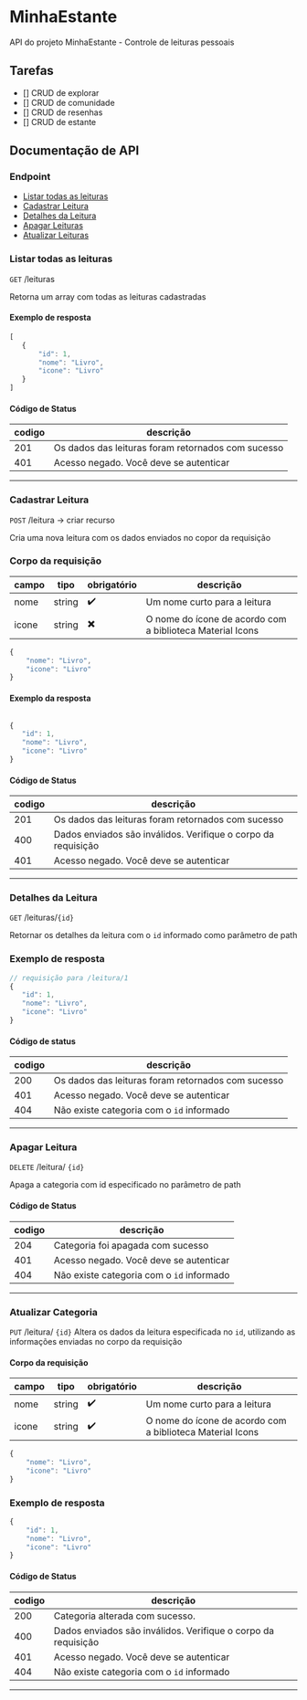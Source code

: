 # MinhaEstante
API do projeto MinhaEstante - Controle de leituras pessoais

## Tarefas

- [] CRUD de explorar
- [] CRUD de comunidade
- [] CRUD de resenhas
- [] CRUD de estante

## Documentação de API

### Endpoint
- [Listar todas as leituras](#listar-todas-as-leituras)
- [Cadastrar Leitura](#cadastrar-leitura)
- [Detalhes da Leitura](#detalhes-da-leitura)
- [Apagar Leituras](#apagar-leituras)
- [Atualizar Leituras]($atualizar-leituras)

### Listar todas as leituras

`GET` /leituras

Retorna um array com todas as leituras cadastradas

 #### Exemplo de resposta
 ```js
 [
    {
        "id": 1,
        "nome": "Livro",
        "icone": "Livro"
    }
 ]
 ```

#### Código de Status

| codigo | descrição |
|--------| ----------|
201 | Os dados das leituras foram retornados com sucesso
401 | Acesso negado. Você deve se autenticar
-----

### Cadastrar Leitura

`POST` /leitura -> criar recurso

Cria uma nova leitura com os dados enviados no copor da requisição

### Corpo da requisição

|campo|tipo|obrigatório|descrição|
|-----|----|-----------|---------|
|nome|string|   ✔️|Um nome curto para a leitura|
|icone|string|✖️|O nome do ícone de acordo com a biblioteca Material Icons|


```js
{
    "nome": "Livro",
    "icone": "Livro"
}
```

#### Exemplo da resposta
 ```js
 
{
    "id": 1,
    "nome": "Livro",
    "icone": "Livro"
}
 
 ```
#### Código de Status
| codigo | descrição |
|--------| ----------|
201 | Os dados das leituras foram retornados com sucesso
400 | Dados enviados são inválidos. Verifique o corpo da requisição
401 | Acesso negado. Você deve se autenticar
-----

### Detalhes da Leitura
`GET` /leituras/`{id}`

Retornar os detalhes da leitura com o `id` informado como parâmetro de path

### Exemplo de resposta
 ```js
 // requisição para /leitura/1
{
    "id": 1,
    "nome": "Livro",
    "icone": "Livro"
}
 
 ```

 #### Código de status
 | codigo | descrição |
|--------| ----------|
200 | Os dados das leituras foram retornados com sucesso
401 | Acesso negado. Você deve se autenticar
404 | Não existe categoria com o `id` informado
-----

### Apagar Leitura

`DELETE` /leitura/ `{id}`

Apaga a categoria com id especificado no parâmetro de path

#### Código de Status
| codigo | descrição |
|--------| ----------|
204 | Categoria foi apagada com sucesso
401 | Acesso negado. Você deve se autenticar
404 | Não existe categoria com o `id` informado
-----

### Atualizar Categoria

`PUT` /leitura/ `{id}`
Altera os dados da leitura especificada no `id`, utilizando as informações enviadas no corpo da requisição

#### Corpo da requisição


|campo|tipo|obrigatório|descrição|
|-----|----|-----------|---------|
|nome|string|   ✔️|Um nome curto para a leitura|
|icone|string|✔️|O nome do ícone de acordo com a biblioteca Material Icons|

```js
{
    "nome": "Livro",
    "icone": "Livro"
}
```

### Exemplo de resposta
```js
{
    "id": 1,
    "nome": "Livro",
    "icone": "Livro"
}
```
#### Código de Status
| codigo | descrição |
|--------| ----------|
200 | Categoria alterada com sucesso.
400 | Dados enviados são inválidos. Verifique o corpo da requisição
401 | Acesso negado. Você deve se autenticar
404 | Não existe categoria com o `id` informado
-----